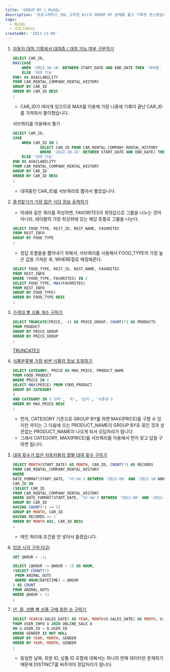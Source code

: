 ```yaml
---
title: 'GROUP BY | MySQL'
description: '프로그래머스 SQL 고득점 Kit의 GROUP BY 문제를 풀고 기록한 포스팅입니다.'
tags:
  - MySQL
  - 프로그래머스
createdAt: '2023-11-09'
---
```


1. [자동차 대여 기록에서 대여중 / 대여 가능 여부 구분하기](https://school.programmers.co.kr/learn/courses/30/lessons/157340?language=mysql)
    
    ```sql
    SELECT CAR_ID,
    MAX(CASE
        WHEN '2022-10-16' BETWEEN START_DATE AND END_DATE THEN '대여중'
        ELSE '대여 가능'
    END) AS AVAILABILITY
    FROM CAR_RENTAL_COMPANY_RENTAL_HISTORY
    GROUP BY CAR_ID
    ORDER BY CAR_ID DESC
    ;
    ```
    
    - CAR_ID가 여러개 있으므로 MAX를 이용해 가장 나중에 기록이 끝난 CAR_ID를 가져와서 풀이했습니다.
    
    서브쿼리를 이용해서 풀기
    
    ```sql
    SELECT CAR_ID,
    CASE
        WHEN CAR_ID IN (
    			SELECT CAR_ID FROM CAR_RENTAL_COMPANY_RENTAL_HISTORY
    			WHERE '2022-10-16' BETWEEN START_DATE AND END_DATE) THEN '대여중'
        ELSE '대여 가능'
    END AS AVAILABILITY
    FROM CAR_RENTAL_COMPANY_RENTAL_HISTORY
    GROUP BY CAR_ID
    ORDER BY CAR_ID DESC
    ;
    ```
    
    - 대여중인 CAR_ID를 서브쿼리로 뽑아서 풀었습니다.

1. [즐겨찾기가 가장 많은 식당 정보 출력하기](https://school.programmers.co.kr/learn/courses/30/lessons/131123?language=mysql)
    - 아래와 같은 쿼리를 작성하면, FAVORITES의 최댓값으로 그룹을 나누는 것이 아니라, 테이블의 가장 최상위에 있는 해당 튜플로 그룹을 나눈다.
    
    ```sql
    SELECT FOOD_TYPE, REST_ID, REST_NAME, FAVORITES
    FROM REST_INFO
    GROUP BY FOOD_TYPE
    ;
    ```
    
    - 정답 튜플들을 뽑아내기 위해서, 서브쿼리를 사용해서 FOOD_TYPE의 가장 높은 값을 가져온 후, WHERE절로 매칭해준다.
    
    ```sql
    SELECT FOOD_TYPE, REST_ID, REST_NAME, FAVORITES
    FROM REST_INFO
    WHERE (FOOD_TYPE, FAVORITES) IN (
    SELECT FOOD_TYPE, MAX(FAVORITES)
    FROM REST_INFO
    GROUP BY FOOD_TYPE)
    ORDER BY FOOD_TYPE DESC
    ;
    ```
    
2. [가격대 별 상품 개수 구하기](https://school.programmers.co.kr/learn/courses/30/lessons/131530?language=mysql)
    
    ```sql
    SELECT TRUNCATE(PRICE, -4) AS PRICE_GROUP, COUNT(*) AS PRODUCTS
    FROM PRODUCT
    GROUP BY PRICE_GROUP
    ORDER BY PRICE_GROUP
    ;
    ```
    
    [TRUNCATE()](https://www.w3schools.com/sql/func_mysql_truncate.asp)
    
3. [식품분류별 가장 비싼 식품의 정보 조회하기](https://school.programmers.co.kr/learn/courses/30/lessons/131116?language=mysql)
    
    ```sql
    SELECT CATEGORY, PRICE AS MAX_PRICE, PRODUCT_NAME
    FROM FOOD_PRODUCT
    WHERE PRICE IN (
    SELECT MAX(PRICE) FROM FOOD_PRODUCT
    GROUP BY CATEGORY
    )
    AND CATEGORY IN ('과자', '국', '김치', '식용유')
    ORDER BY MAX_PRICE DESC
    ;
    ```
    
    - 먼저, CATEGORY 기준으로 GROUP BY를 하면 MAX(PRICE)를 구할 수 있지만 까지는 그 다음에 오는 PRODUCT_NAME이 GROUP BY로 묶인 것과 상관없는 PRODUCT_NAME이 나오게 되서 오답처리가 됩니다.
    - 그래서 CATEGORY, MAX(PRICE)를 서브쿼리를 이용해서 먼저 찾고 답을 구하면 됩니다.
4. [대여 횟수가 많은 자동차들의 월별 대여 횟수 구하기](https://school.programmers.co.kr/learn/courses/30/lessons/151139?language=mysql)
    
    ```sql
    SELECT MONTH(START_DATE) AS MONTH, CAR_ID, COUNT(*) AS RECORDS
    FROM CAR_RENTAL_COMPANY_RENTAL_HISTORY
    WHERE 
    DATE_FORMAT(START_DATE, '%Y-%m') BETWEEN '2022-08' AND '2022-10'AND 
    CAR_ID IN
    (SELECT CAR_ID
    FROM CAR_RENTAL_COMPANY_RENTAL_HISTORY
    WHERE DATE_FORMAT(START_DATE, '%Y-%m') BETWEEN '2022-08' AND '2022-10'
    GROUP BY CAR_ID
    HAVING COUNT(*) >= 5)
    GROUP BY MONTH, CAR_ID
    HAVING RECORDS >= 1
    ORDER BY MONTH ASC, CAR_ID DESC
    ;
    ```
    
    - 메인 쿼리에 조건을 안 넣어서 틀렸습니다.
5. [입양 시각 구하기(2)](https://school.programmers.co.kr/learn/courses/30/lessons/59413?language=mysql)
    
    ```sql
    SET @HOUR = -1;
    
    SELECT (@HOUR := @HOUR + 1) AS HOUR,
    (SELECT COUNT(*)
     FROM ANIMAL_OUTS
     WHERE HOUR(DATETIME) = @HOUR
    ) AS COUNT
    FROM ANIMAL_OUTS
    WHERE @HOUR < 23
    ;
    ```
    
6. [년, 월, 성별 별 상품 구매 회원 수 구하기](https://school.programmers.co.kr/learn/courses/30/lessons/131532?language=mysql)
    
    ```sql
    SELECT YEAR(O.SALES_DATE) AS YEAR, MONTH(O.SALES_DATE) AS MONTH, U.GENDER, COUNT(DISTINCT U.USER_ID) AS USERS
    FROM USER_INFO U JOIN ONLINE_SALE O
    ON U.USER_ID = O.USER_ID
    WHERE GENDER IS NOT NULL
    GROUP BY YEAR, MONTH, GENDER
    ORDER BY YEAR, MONTH, GENDER
    ;
    ```
    
    - 동일한 날짜, 회원 ID, 상품 ID 조합에 대해서는 하나의 판매 데이터만 존재하기 때문에 DISTINCT를 써주어야 정답처리가 됩니다.